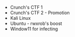 - Crunch's CTF 1
- Crunch's CTF 2 - Promotion
- Kali Linux
- Ubuntu - rwxrob's boost
- Window11 for infecting
